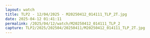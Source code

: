 ```yaml
---
layout: watch
title: TLP2 - 12/04/2025 - M20250412_014111_TLP_2T.jpg
date: 2025-04-12 01:41:11
permalink: /2025/04/12/watch/M20250412_014111_TLP_2
capture: TLP2/2025/202504/20250411/M20250412_014111_TLP_2T.jpg
---
```

